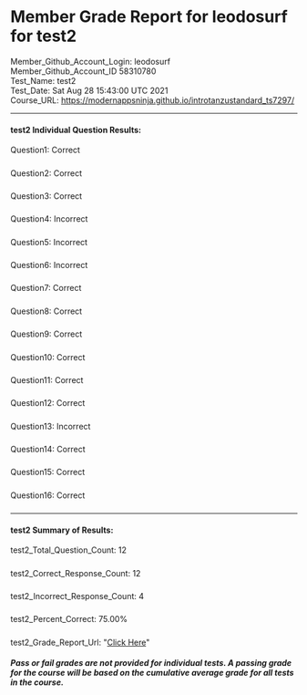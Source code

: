 # Member Grade Report for leodosurf for test2  
   
Member_Github_Account_Login: leodosurf  
Member_Github_Account_ID 58310780  
Test_Name: test2  
Test_Date: Sat Aug 28 15:43:00 UTC 2021  
Course_URL: https://modernappsninja.github.io/introtanzustandard_ts7297/  
   
---  
#### test2 Individual Question Results:  
Question1: Correct  
#####  
Question2: Correct  
#####  
Question3: Correct  
#####  
Question4: Incorrect  
#####  
Question5: Incorrect  
#####  
Question6: Incorrect  
#####  
Question7: Correct  
#####  
Question8: Correct  
#####  
Question9: Correct  
#####  
Question10: Correct  
#####  
Question11: Correct  
#####  
Question12: Correct  
#####  
Question13: Incorrect  
#####  
Question14: Correct  
#####  
Question15: Correct  
#####  
Question16: Correct  
#####  
---  
#### test2 Summary of Results:  
test2_Total_Question_Count: 12  
#####  
test2_Correct_Response_Count: 12  
#####  
test2_Incorrect_Response_Count: 4  
#####  
test2_Percent_Correct: 75.00%  
#####  
test2_Grade_Report_Url: "[Click Here](https://github.com/modernappsninjas/leodosurf/blob/main/static/userdata/courses/introtanzustandard_ts7297/grade_report.pr310.test2.md)"
##### Pass or fail grades are not provided for individual tests. A passing grade for the course will be based on the cumulative average grade for all tests in the course.  
